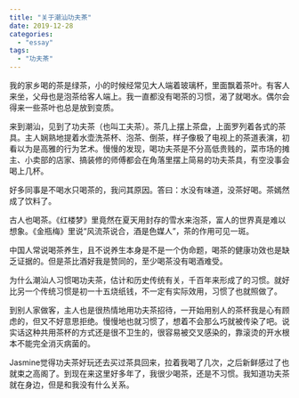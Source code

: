 ```yaml
---
title: "关于潮汕功夫茶"
date: 2019-12-28
categories: 
  - "essay"
tags: 
  - "功夫茶"
---
```


我的家乡喝的茶是绿茶，小的时候经常见大人端着玻璃杯，里面飘着茶叶。有客人来坐，父母也是泡茶给客人端上。我一直都没有喝茶的习惯，渴了就喝水。偶尔会得来一些茶叶也总是放到变质。

来到潮汕，见到了功夫茶（也叫工夫茶）。茶几上摆上茶盘，上面罗列着各式的茶具。主人娴熟地提着水壶洗茶杯、泡茶、倒茶，样子像极了电视上的茶道表演，初看以为是高雅的行为艺术。慢慢的发现，喝功夫茶是不分高低贵贱的，菜市场的摊主、小卖部的店家、搞装修的师傅都会在角落里摆上简易的功夫茶具，有空没事会喝上几杯。

好多同事是不喝水只喝茶的，我问其原因。答曰：水没有味道，没茶好喝。茶嫣然成了饮料了。

古人也喝茶。《红楼梦》里竟然在夏天用封存的雪水来泡茶，富人的世界真是难以想象。《金瓶梅》里说“风流茶说合，酒是色媒人”，茶的作用可见一斑。

中国人常说喝茶养生，且不说养生本身是不是一个伪命题，喝茶的健康功效也是缺乏证据的。但是茶比酒好我是赞同的，至少喝茶没有喝酒难受。

为什么潮汕人习惯喝功夫茶，估计和历史传统有关，千百年来形成了的习惯。就好比另一个传统习惯是初一十五烧纸钱，不一定有实际效用，习惯了也就照做了。

到别人家做客，主人也是很热情地用功夫茶招待，一开始用别人的茶杯我是心有顾虑的，但又不好意思拒绝。慢慢地也就习惯了，想着不会那么巧就被传染了吧。说实话这种共用茶杯的方式还是很不卫生的，很容易被交叉感染的，靠滚烫的开水根本不能完全消灭病菌的。

Jasmine觉得功夫茶好玩还去买过茶具回来，拉着我喝了几次，之后新鲜感过了也就束之高阁了。到现在来这里好多年了，我很少喝茶，还是不习惯。我知道功夫茶就在身边，但是和我没有什么关系。
